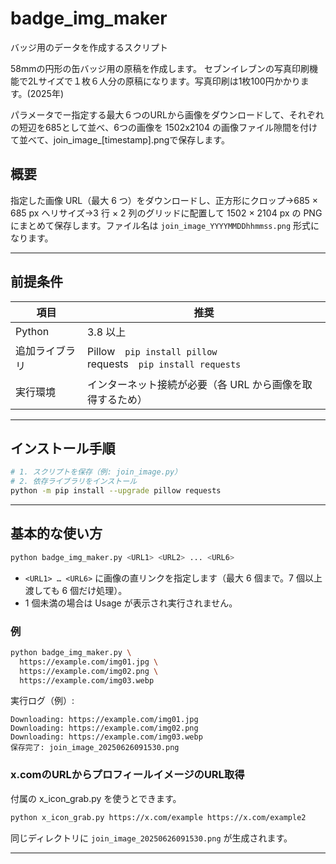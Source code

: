 # badge_img_maker

バッジ用のデータを作成するスクリプト

58mmの円形の缶バッジ用の原稿を作成します。
セブンイレブンの写真印刷機能で2Lサイズで１枚６人分の原稿になります。写真印刷は1枚100円かかります。(2025年)

パラメータでー指定する最大６つのURLから画像をダウンロードして、それぞれの短辺を685として並べ、6つの画像を 1502x2104 の画像ファイル隙間を付けて並べて、join_image_[timestamp].pngで保存します。

## 概要

指定した画像 URL（最大 6 つ）をダウンロードし、正方形にクロップ→685 × 685 px へリサイズ→3 行 × 2 列のグリッドに配置して 1502 × 2104 px の PNG にまとめて保存します。ファイル名は `join_image_YYYYMMDDhhmmss.png` 形式になります。

---

## 前提条件

| 項目      | 推奨                                                               |
| ------- | ---------------------------------------------------------------- |
| Python  | 3.8 以上                                                           |
| 追加ライブラリ | Pillow `pip install pillow` <br> requests `pip install requests` |
| 実行環境    | インターネット接続が必要（各 URL から画像を取得するため）                                  |

---

## インストール手順

```bash
# 1. スクリプトを保存（例: join_image.py）
# 2. 依存ライブラリをインストール
python -m pip install --upgrade pillow requests
```

---

## 基本的な使い方

```bash
python badge_img_maker.py <URL1> <URL2> ... <URL6>
```

* `<URL1> … <URL6>` に画像の直リンクを指定します（最大 6 個まで。7 個以上渡しても 6 個だけ処理）。
* 1 個未満の場合は Usage が表示され実行されません。

### 例

```bash
python badge_img_maker.py \
  https://example.com/img01.jpg \
  https://example.com/img02.png \
  https://example.com/img03.webp
```

実行ログ（例）:

```
Downloading: https://example.com/img01.jpg
Downloading: https://example.com/img02.png
Downloading: https://example.com/img03.webp
保存完了: join_image_20250626091530.png
```

### x.comのURLからプロフィールイメージのURL取得

付属の x_icon_grab.py を使うとできます。
```bash
python x_icon_grab.py https://x.com/example https://x.com/example2
```

同じディレクトリに `join_image_20250626091530.png` が生成されます。

---
